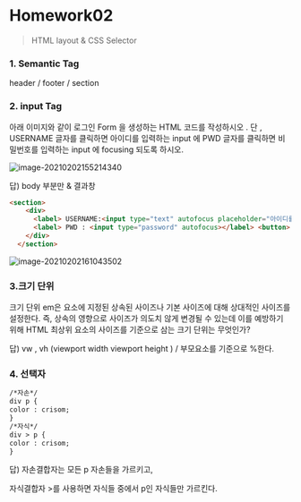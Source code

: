 # Homework02

> HTML layout & CSS Selector



### 1. Semantic Tag

header / footer / section 



### 2. input Tag

아래 이미지와 같이 로그인 Form 을 생성하는 HTML 코드를 작성하시오 .
단 , USERNAME 글자를 클릭하면 아이디를 입력하는 input 에 PWD 글자를 클릭하면 비밀번호를 입력하는 input 에 focusing 되도록 하시오.

![image-20210202155214340](web_02_homework.assets/image-20210202155214340.png)

답) body 부분만 & 결과창

```html
<section>
    <div>
      <label> USERNAME:<input type="text" autofocus placeholder="아이디를 입력 해 주세요."></label><br>
      <label> PWD : <input type="password" autofocus></label> <button> 로그인</button>
    </div>
  </section>
```

![image-20210202161043502](web_02_homework.assets/image-20210202161043502.png)



### 3.크기 단위

크기 단위 em은 요소에 지정된 상속된 사이즈나 기본 사이즈에 대해 상대적인 사이즈를 설정한다. 즉, 상속의 영향으로 사이즈가 의도치 않게 변경될 수 있는데 이를 예방하기 위해 HTML 최상위 요소의 사이즈를 기준으로 삼는 크기 단위는 무엇인가?

답) vw , vh (viewport width viewport height ) / 부모요소를 기준으로 %한다.



### 4. 선택자

```html
/*자손*/
div p {
color : crisom;
}
/*자식*/
div > p {
color : crisom;
}
```



답) 자손결합자는 모든 p 자손들을 가르키고, 

자식결합자 >를 사용하면 자식들 중에서 p인 자식들만 가르킨다.


